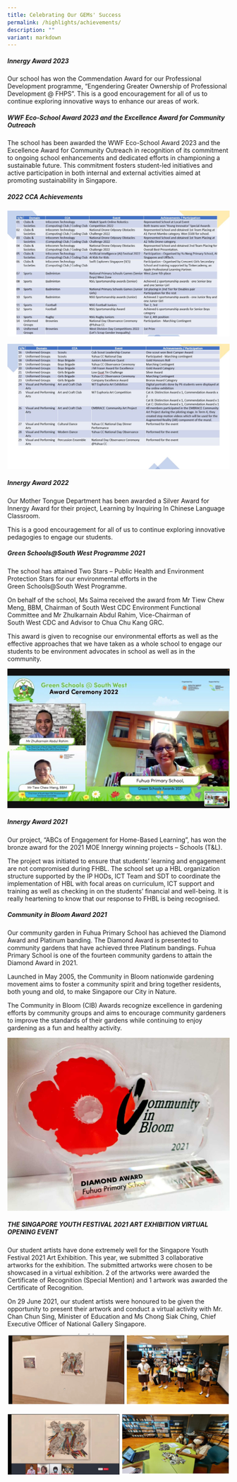 ```yaml
---
title: Celebrating Our GEMs' Success
permalink: /highlights/achievements/
description: ""
variant: markdown
---
```

##### **Innergy Award 2023**
Our school has won the Commendation Award for our Professional Development programme, “Engendering Greater Ownership of Professional Development @ FHPS”. This is a good encouragement for all of us to continue exploring innovative ways to enhance our areas of work.
##### **WWF Eco-School Award 2023 and the Excellence Award for Community Outreach**
The school has been awarded the WWF Eco-School Award 2023 and the Excellence Award for Community Outreach in recognition of its commitment to ongoing school enhancements and dedicated efforts in championing a sustainable future. This commitment fosters student-led initiatives and active participation in both internal and external activities aimed at promoting sustainability in Singapore.
##### **2022 CCA Achievements**
![](/images/Highlights/Achievements/2022%20cca%201v2.JPG)

![](/images/Highlights/Achievements/2022%20cca%202v2.JPG)
##### **Innergy Award 2022**
Our Mother Tongue Department has been awarded a Silver Award for Innergy Award for their project, Learning by Inquiring In Chinese Language Classroom.

This is a good encouragement for all of us to continue exploring innovative pedagogies to engage our students.
##### **Green Schools@South West Programme 2021**

The school has attained Two Stars – Public Health and Environment Protection Stars for our environmental efforts in the Green Schools@South West Programme.

On behalf of the school, Ms Saima received the award from Mr Tiew Chew Meng, BBM, Chairman of South West CDC Environment Functional Committee and Mr Zhulkarnain Abdul Rahim, Vice-Chairman of South West CDC and Advisor to Chua Chu Kang GRC.

This award is given to recognise our environmental efforts as well as the effective approaches that we have taken as a whole school to engage our students to be environment advocates in school as well as in the community.

![](/images/Highlights/Achievements/A1.jpg)

##### **Innergy Award 2021**
Our project, “ABCs of Engagement for Home-Based Learning”, has won the bronze award for the 2021 MOE Innergy winning projects – Schools (T&L).

The project was initiated to ensure that students’ learning and engagement are not compromised during FHBL. The school set up a HBL organization structure supported by the IP HODs, ICT Team and SDT to coordinate the implementation of HBL with focal areas on curriculum, ICT support and training as well as checking in on the students’ financial and well-being. It is really heartening to know that our response to FHBL is being recognised. 

##### **Community in Bloom Award 2021**
Our community garden in Fuhua Primary School has achieved the Diamond Award and Platinum banding. The Diamond Award is presented to community gardens that have achieved three Platinum bandings. Fuhua Primary School is one of the fourteen community gardens to attain the Diamond Award in 2021.

Launched in May 2005, the Community in Bloom nationwide gardening movement aims to foster a community spirit and bring together residents, both young and old, to make Singapore our City in Nature.

The Community in Bloom (CIB) Awards recognize excellence in gardening efforts by community groups and aims to encourage community gardeners to improve the standards of their gardens while continuing to enjoy gardening as a fun and healthy activity.

![](/images/Highlights/Achievements/A2.jpg)  

##### **THE SINGAPORE YOUTH FESTIVAL 2021 ART EXHIBITION VIRTUAL OPENING EVENT**
Our student artists have done extremely well for the Singapore Youth Festival 2021 Art Exhibition. This year, we submitted 3 collaborative artworks for the exhibition. The submitted artworks were chosen to be showcased in a virtual exhibition. 2 of the artworks were awarded the Certificate of Recognition (Special Mention) and 1 artwork was awarded the Certificate of Recognition. 

On 29 June 2021, our student artists were honoured to be given the opportunity to present their artwork and conduct a virtual activity with Mr. Chan Chun Sing, Minister of Education and Ms Chong Siak Ching, Chief Executive Officer of National Gallery Singapore.

![](/images/Highlights/Achievements/A4.jpg)

![](/images/Highlights/Achievements/A5.jpg)